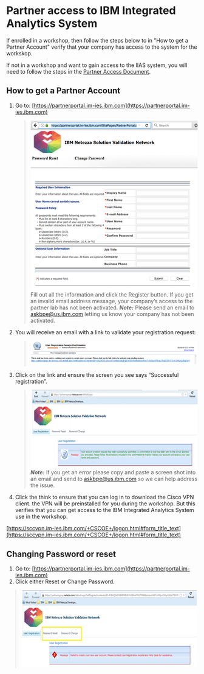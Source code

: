 
# Partner access to IBM Integrated Analytics System


If enrolled in a workshop, then follow the steps below to in "How to get a Partner Account" verify that your company has access to the system for the workskop.

If not in a workshop and want to gain access to the IIAS system, you will need to follow the steps in the [Partner Access Document](ExternalPartnerAccess.pdf).


## How to get a Partner Account
1. Go to: [https://partnerportal.im-ies.ibm.com](https://partnerportal.im-ies.ibm.com)
   >![request user](./images/PartnerPortal.png)
Fill out all the information and click the Register button.
If you get an invalid email address message, your company’s access to the partner lab has not been activated.  ***Note:*** Please send an email to askbpe@us.ibm.com letting us know your company has not been activated.
1. You will receive an email with a link to validate your registration request:
   >![Click Link](./images/ClickLink.png)
1. Click on the link and ensure the screen you see says “Successful registration”.
   >![RegComplete](./images/RegComplete.png)
***Note:*** If you get an error please copy and paste a screen shot into an email and send to askbpe@us.ibm.com so we can help address the issue.
1. Click the think to ensure that you can log in to download the Cisco VPN client.  the VPN will be preinstalled for you during the workshop.  But this verifies that you can get access to the IBM Integrated Analytics System use in the workshop.

[https://sccvpn.im-ies.ibm.com/+CSCOE+/logon.html#form_title_text](https://sccvpn.im-ies.ibm.com/+CSCOE+/logon.html#form_title_text)

## Changing Password or reset
1. Go to: [https://partnerportal.im-ies.ibm.com](https://partnerportal.im-ies.ibm.com)
1. Click either Reset or Change Password.
>![reset or Change Password](./images/resetChange.png)
